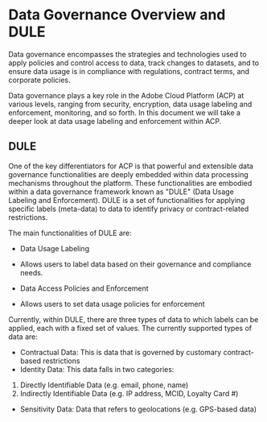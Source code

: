 # Data Governance Overview and DULE

Data governance encompasses the strategies and technologies used to apply policies and control access to data, track changes to datasets, and to ensure data usage is in compliance with regulations, contract terms, and corporate policies.

Data governance plays a key role in the Adobe Cloud Platform (ACP) at various levels, ranging from security, encryption, data usage labeling and enforcement, monitoring, and so forth. In this document we will take a deeper look at data usage labeling and enforcement within ACP.

## DULE

One of the key differentiators for ACP is that powerful and extensible data governance functionalities are deeply embedded within data processing mechanisms throughout the platform. These functionalities are embodied within a data governance framework known as "DULE" (Data Usage Labeling and Enforcement). DULE is a set of functionalities for applying specific labels (meta-data) to data to identify privacy or contract-related restrictions.

The main functionalities of DULE are:

* Data Usage Labeling
 - Allows users to label data based on their governance and compliance needs.
* Data Access Policies and Enforcement
 - Allows users to set data usage policies for enforcement

Currently, within DULE, there are three types of data to which labels can be applied, each with a fixed set of values. The currently supported types of data are:

* Contractual Data:  This is data that is governed by customary contract-based restrictions
* Identity Data: This data falls in two categories:
 1.  Directly Identifiable Data (e.g. email, phone, name)
 2. Indirectly Identifiable Data (e.g. IP address, MCID, Loyalty Card #)
* Sensitivity Data: Data that refers to geolocations (e.g. GPS-based data)
